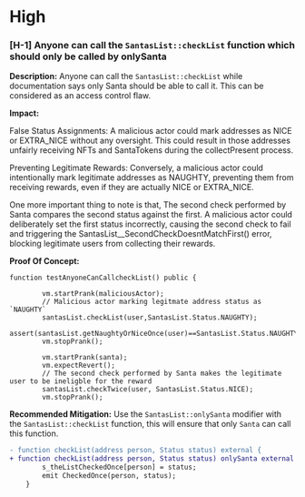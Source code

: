 # High

### [H-1] Anyone can call the `SantasList::checkList` function which should only be called by onlySanta

**Description:** Anyone can call the `SantasList::checkList`  while documentation says only Santa should be able to call it. This can be considered as an access control flaw.

**Impact:** 

False Status Assignments: A malicious actor could mark addresses as NICE or EXTRA_NICE without any oversight. This could result in those addresses unfairly receiving NFTs and SantaTokens during the collectPresent process.

Preventing Legitimate Rewards: Conversely, a malicious actor could intentionally mark legitimate addresses as NAUGHTY, preventing them from receiving rewards, even if they are actually NICE or EXTRA_NICE.

One more important thing to note is that, The second check performed by Santa compares the second status against the first. A malicious actor could deliberately set the first status incorrectly, causing the second check to fail and triggering the SantasList__SecondCheckDoesntMatchFirst() error, blocking legitimate users from collecting their rewards.

**Proof Of Concept:**

```solidity
function testAnyoneCanCallcheckList() public {
    
        vm.startPrank(maliciousActor);
        // Malicious actor marking legitmate address status as `NAUGHTY`
        santasList.checkList(user,SantasList.Status.NAUGHTY);
        assert(santasList.getNaughtyOrNiceOnce(user)==SantasList.Status.NAUGHTY);
        vm.stopPrank();

        vm.startPrank(santa);
        vm.expectRevert();
        // The second check performed by Santa makes the legitimate user to be ineligble for the reward
        santasList.checkTwice(user, SantasList.Status.NICE);
        vm.stopPrank();

```

**Recommended Mitigation:** Use the `SantasList::onlySanta` modifier with the `SantasList::checkList` function, this will ensure that only `Santa` can call this function.

```diff
- function checkList(address person, Status status) external {
+ function checkList(address person, Status status) onlySanta external {
        s_theListCheckedOnce[person] = status;
        emit CheckedOnce(person, status);
    }
```
